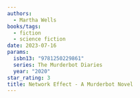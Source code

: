```yaml
---
authors:
  - Martha Wells
books/tags:
  - fiction
  - science fiction
date: 2023-07-16
params:
  isbn13: "9781250229861"
  series: The Murderbot Diaries
  year: "2020"
star_rating: 3
title: Network Effect - A Murderbot Novel
---
```

